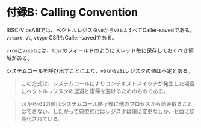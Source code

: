 # 付録B: Calling Convention

RISC-V psABIでは、ベクトルレジスタ`v0`から`v31`はすべてCaller-savedである。`vstart`, `vl`, `vtype` CSRもCaller-savedである。

`vxrm`と`vxsat`には、`fcsr`のフィールドのようにスレッド毎に保存しておくべき領域がある。

システムコールを呼び出すことにより、`v0`から`v31`レジスタの値は不定とある。

> この方式は、システムコールによりコンテキストスイッチが発生した場合にベクトルレジスタの退避と復帰を避けるためのものである。

> `v0`から`v31`の値はシステムコール終了後に他のプロセスから読み取ることはできない。したがって典型的にはレジスタは値に変更なしか、ゼロに初期化されている。


